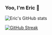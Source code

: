 <!--
**EricSUID/EricSUID** is a ✨ _special_ ✨ repository because its `README.md` (this file) appears on your GitHub profile.

Here are some ideas to get you started:

- 🔭 I’m currently working on ...
- 🌱 I’m currently learning ...
- 👯 I’m looking to collaborate on ...
- 🤔 I’m looking for help with ...
- 💬 Ask me about ...
- 📫 How to reach me: ...
- 😄 Pronouns: ...
- ⚡ Fun fact: ...
-->

### Yoo, I'm Eric 👋

![Eric's GitHub stats](https://github-readme-stats.vercel.app/api?username=EricSUID&count_private=true&show_icons=true&hide_border=true)

[![GitHub Streak](http://github-readme-streak-stats.herokuapp.com?user=EricSUID&hide_border=true)](https://git.io/streak-stats)
